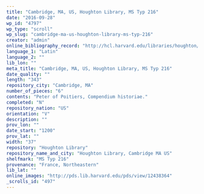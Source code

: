 ```yaml
---
title: "Cambridge, MA, US, Houghton Library, MS Typ 216"
date: "2016-09-28"
wp_id: "4797"
wp_type: "scroll"
wp_slug: "cambridge-ma-us-houghton-library-ms-typ-216"
creator: "admin"
online_bibliography_record: "http://hcl.harvard.edu/libraries/houghton/collections/early_manuscripts/bibliographies/Typ/Typ216.html"
language_1: "Latin"
language_2: ""
lib_lon: ""
meta_title: "Cambridge, MA, US, Houghton Library, MS Typ 216"
date_quality: ""
length: "343"
repository_city: "Cambridge, MA"
number_of_pieces: "6"
contents: "Peter of Poitiers, Compendium historiae."
completed: "N"
repository_nation: "US"
orientation: "V"
description: ""
prov_lon: ""
date_start: "1200"
prov_lat: ""
width: "37"
repository: "Houghton Library"
repository_name_and_city: "Houghton Library, Cambridge MA US"
shelfmark: "MS Typ 216"
provenance: "France, Northeastern"
lib_lat: ""
online_images: "http://pds.lib.harvard.edu/pds/view/12438364"
_scrolls_id: "497"
---
```




